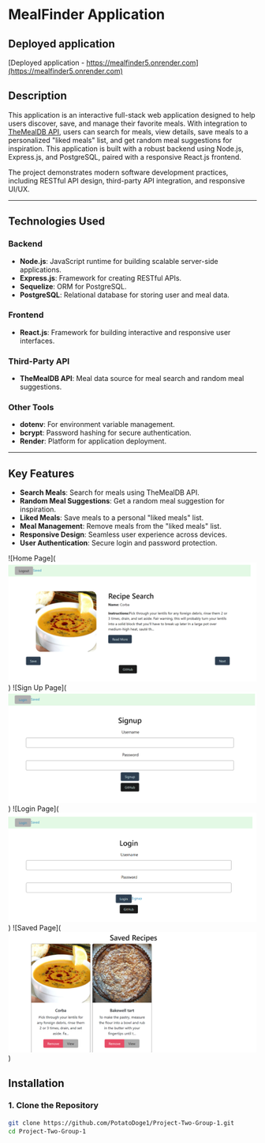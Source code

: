 # MealFinder Application

## Deployed application
[Deployed application - https://mealfinder5.onrender.com](https://mealfinder5.onrender.com)

## **Description**
This application is an interactive full-stack web application designed to help users discover, save, and manage their favorite meals. With integration to [TheMealDB API](https://www.themealdb.com/api.php), users can search for meals, view details, save meals to a personalized "liked meals" list, and get random meal suggestions for inspiration. This application is built with a robust backend using Node.js, Express.js, and PostgreSQL, paired with a responsive React.js frontend.

The project demonstrates modern software development practices, including RESTful API design, third-party API integration, and responsive UI/UX.

---

## **Technologies Used**

### **Backend**
- **Node.js**: JavaScript runtime for building scalable server-side applications.
- **Express.js**: Framework for creating RESTful APIs.
- **Sequelize**: ORM for PostgreSQL.
- **PostgreSQL**: Relational database for storing user and meal data.

### **Frontend**
- **React.js**: Framework for building interactive and responsive user interfaces.

### **Third-Party API**
- **TheMealDB API**: Meal data source for meal search and random meal suggestions.

### **Other Tools**
- **dotenv**: For environment variable management.
- **bcrypt**: Password hashing for secure authentication.
- **Render**: Platform for application deployment.

---

## **Key Features**
- **Search Meals**: Search for meals using TheMealDB API.
- **Random Meal Suggestions**: Get a random meal suggestion for inspiration.
- **Liked Meals**: Save meals to a personal "liked meals" list.
- **Meal Management**: Remove meals from the "liked meals" list.
- **Responsive Design**: Seamless user experience across devices.
- **User Authentication**: Secure login and password protection.

![Home Page](![alt text](Assets/Images/home_page.png)
)
![Sign Up Page](![alt text](Assets/Images/signup_page.png)
)
![Login Page](![alt text](Assets/Images/login_page.png)
)
![Saved Page](![alt text](Assets/Images/saved_page.png)
)

## **Installation**

### **1. Clone the Repository**
```bash
git clone https://github.com/PotatoDoge1/Project-Two-Group-1.git
cd Project-Two-Group-1



